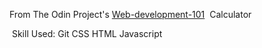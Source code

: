 From The Odin Project's [Web-development-101](https://www.theodinproject.com/courses/web-development-101/lessons/calculator)
 Calculator

 Skill Used:
Git
CSS
HTML
Javascript
